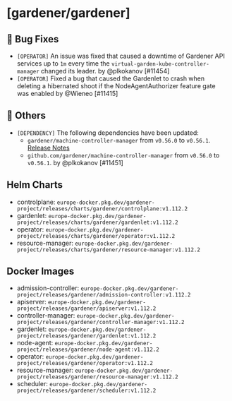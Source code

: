 # [gardener/gardener]

## 🐛 Bug Fixes

- `[OPERATOR]` An issue was fixed that caused a downtime of Gardener API services up to `1m` every time the `virtual-garden-kube-controller-manager` changed its leader.  by @plkokanov [#11454]
- `[OPERATOR]` Fixed a bug that caused the Gardenlet to crash when deleting a hibernated shoot if the NodeAgentAuthorizer feature gate was enabled by @Wieneo [#11415]
## 🏃 Others

- `[DEPENDENCY]` The following dependencies have been updated:  
  - `gardener/machine-controller-manager` from `v0.56.0` to `v0.56.1`. [Release Notes](https://redirect.github.com/gardener/machine-controller-manager/releases/tag/v0.56.1)  
  - `github.com/gardener/machine-controller-manager` from `v0.56.0` to `v0.56.1`.  by @plkokanov [#11451]

## Helm Charts
- controlplane: `europe-docker.pkg.dev/gardener-project/releases/charts/gardener/controlplane:v1.112.2`
- gardenlet: `europe-docker.pkg.dev/gardener-project/releases/charts/gardener/gardenlet:v1.112.2`
- operator: `europe-docker.pkg.dev/gardener-project/releases/charts/gardener/operator:v1.112.2`
- resource-manager: `europe-docker.pkg.dev/gardener-project/releases/charts/gardener/resource-manager:v1.112.2`
## Docker Images
- admission-controller: `europe-docker.pkg.dev/gardener-project/releases/gardener/admission-controller:v1.112.2`
- apiserver: `europe-docker.pkg.dev/gardener-project/releases/gardener/apiserver:v1.112.2`
- controller-manager: `europe-docker.pkg.dev/gardener-project/releases/gardener/controller-manager:v1.112.2`
- gardenlet: `europe-docker.pkg.dev/gardener-project/releases/gardener/gardenlet:v1.112.2`
- node-agent: `europe-docker.pkg.dev/gardener-project/releases/gardener/node-agent:v1.112.2`
- operator: `europe-docker.pkg.dev/gardener-project/releases/gardener/operator:v1.112.2`
- resource-manager: `europe-docker.pkg.dev/gardener-project/releases/gardener/resource-manager:v1.112.2`
- scheduler: `europe-docker.pkg.dev/gardener-project/releases/gardener/scheduler:v1.112.2`

